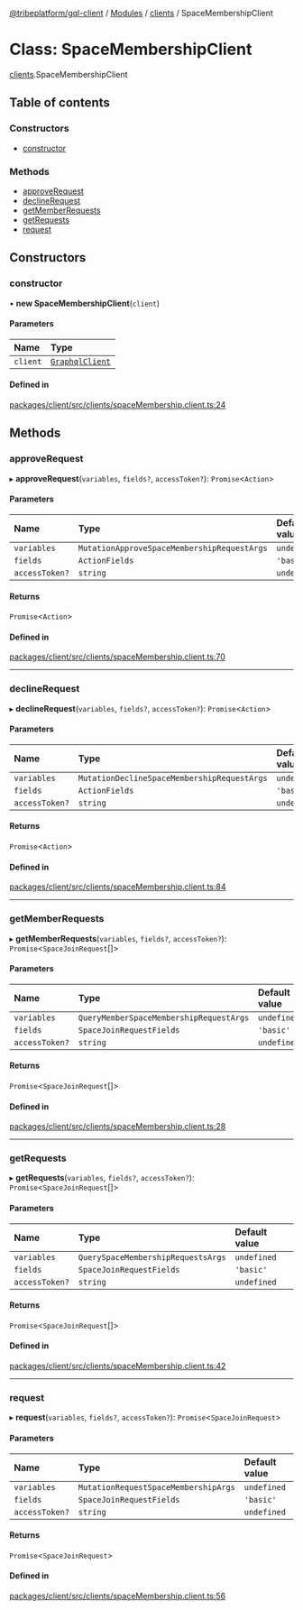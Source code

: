 [@tribeplatform/gql-client](../getting-started) / [Modules](../index) / [clients](../modules/clients) / SpaceMembershipClient

# Class: SpaceMembershipClient

[clients](../modules/clients).SpaceMembershipClient

## Table of contents

### Constructors

- [constructor](SpaceMembershipClient#constructor)

### Methods

- [approveRequest](SpaceMembershipClient#approverequest)
- [declineRequest](SpaceMembershipClient#declinerequest)
- [getMemberRequests](SpaceMembershipClient#getmemberrequests)
- [getRequests](SpaceMembershipClient#getrequests)
- [request](SpaceMembershipClient#request)

## Constructors

### constructor

• **new SpaceMembershipClient**(`client`)

#### Parameters

| Name | Type |
| :------ | :------ |
| `client` | [`GraphqlClient`](GraphqlClient) |

#### Defined in

[packages/client/src/clients/spaceMembership.client.ts:24](https://gitlab.com/tribeplatform/tribe-neo/-/blob/master/packages/client/src/clients/spaceMembership.client.ts#L24)

## Methods

### approveRequest

▸ **approveRequest**(`variables`, `fields?`, `accessToken?`): `Promise`<`Action`\>

#### Parameters

| Name | Type | Default value |
| :------ | :------ | :------ |
| `variables` | `MutationApproveSpaceMembershipRequestArgs` | `undefined` |
| `fields` | `ActionFields` | `'basic'` |
| `accessToken?` | `string` | `undefined` |

#### Returns

`Promise`<`Action`\>

#### Defined in

[packages/client/src/clients/spaceMembership.client.ts:70](https://gitlab.com/tribeplatform/tribe-neo/-/blob/master/packages/client/src/clients/spaceMembership.client.ts#L70)

___

### declineRequest

▸ **declineRequest**(`variables`, `fields?`, `accessToken?`): `Promise`<`Action`\>

#### Parameters

| Name | Type | Default value |
| :------ | :------ | :------ |
| `variables` | `MutationDeclineSpaceMembershipRequestArgs` | `undefined` |
| `fields` | `ActionFields` | `'basic'` |
| `accessToken?` | `string` | `undefined` |

#### Returns

`Promise`<`Action`\>

#### Defined in

[packages/client/src/clients/spaceMembership.client.ts:84](https://gitlab.com/tribeplatform/tribe-neo/-/blob/master/packages/client/src/clients/spaceMembership.client.ts#L84)

___

### getMemberRequests

▸ **getMemberRequests**(`variables`, `fields?`, `accessToken?`): `Promise`<`SpaceJoinRequest`[]\>

#### Parameters

| Name | Type | Default value |
| :------ | :------ | :------ |
| `variables` | `QueryMemberSpaceMembershipRequestArgs` | `undefined` |
| `fields` | `SpaceJoinRequestFields` | `'basic'` |
| `accessToken?` | `string` | `undefined` |

#### Returns

`Promise`<`SpaceJoinRequest`[]\>

#### Defined in

[packages/client/src/clients/spaceMembership.client.ts:28](https://gitlab.com/tribeplatform/tribe-neo/-/blob/master/packages/client/src/clients/spaceMembership.client.ts#L28)

___

### getRequests

▸ **getRequests**(`variables`, `fields?`, `accessToken?`): `Promise`<`SpaceJoinRequest`[]\>

#### Parameters

| Name | Type | Default value |
| :------ | :------ | :------ |
| `variables` | `QuerySpaceMembershipRequestsArgs` | `undefined` |
| `fields` | `SpaceJoinRequestFields` | `'basic'` |
| `accessToken?` | `string` | `undefined` |

#### Returns

`Promise`<`SpaceJoinRequest`[]\>

#### Defined in

[packages/client/src/clients/spaceMembership.client.ts:42](https://gitlab.com/tribeplatform/tribe-neo/-/blob/master/packages/client/src/clients/spaceMembership.client.ts#L42)

___

### request

▸ **request**(`variables`, `fields?`, `accessToken?`): `Promise`<`SpaceJoinRequest`\>

#### Parameters

| Name | Type | Default value |
| :------ | :------ | :------ |
| `variables` | `MutationRequestSpaceMembershipArgs` | `undefined` |
| `fields` | `SpaceJoinRequestFields` | `'basic'` |
| `accessToken?` | `string` | `undefined` |

#### Returns

`Promise`<`SpaceJoinRequest`\>

#### Defined in

[packages/client/src/clients/spaceMembership.client.ts:56](https://gitlab.com/tribeplatform/tribe-neo/-/blob/master/packages/client/src/clients/spaceMembership.client.ts#L56)
